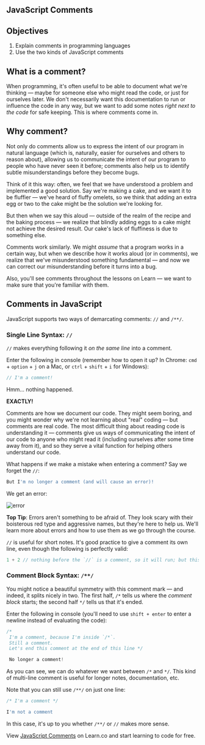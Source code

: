 JavaScript Comments
---

## Objectives

1. Explain comments in programming languages
2. Use the two kinds of JavaScript comments

## What is a comment?

When programming, it's often useful to be able to document what we're thinking — maybe for someone else who might read the code, or just for ourselves later. We don't necessarily want this documentation to run or influence the code in any way, but we want to add some notes _right next to the code_ for safe keeping. This is where comments come in.

## Why comment?

Not only do comments allow us to express the intent of our program in natural language (which is, naturally, easier for ourselves and others to reason about), allowing us to communicate the intent of our program to people who have never seen it before; comments also help us to identify subtle misunderstandings before they become bugs.

Think of it this way: often, we feel that we have understood a problem and implemented a good solution. Say we're making a cake, and we want it to be fluffier — we've heard of fluffy omelets, so we think that adding an extra egg or two to the cake might be the solution we're looking for.

But then when we say this aloud — outside of the realm of the recipe and the baking process — we realize that blindly adding eggs to a cake might not achieve the desired result. Our cake's lack of fluffiness is due to something else.

Comments work similarly. We might _assume_ that a program works in a certain way, but when we describe how it works aloud (or in comments), we realize that we've misunderstood something fundamental — and now we can correct our misunderstanding before it turns into a bug.

Also, you'll see comments throughout the lessons on Learn — we want to make sure that you're familiar with them.

## Comments in JavaScript

JavaScript supports two ways of demarcating comments: `//` and `/**/`.

### Single Line Syntax: `//`

`//` makes everything following it _on the same line_ into a comment.

Enter the following in console (remember how to open it up? In Chrome: `cmd` + `option` + `j` on a Mac, or `ctrl` + `shift` + `i` for Windows):

``` javascript
// I'm a comment!
```

Hmm... nothing happened.

**EXACTLY!**

Comments are how we document our code. They might seem boring, and you might wonder why we're not learning about "real" coding — but comments are real code. The most difficult thing about reading code is understanding it — comments give us ways of communicating the intent of our code to anyone who might read it (including ourselves after some time away from it), and so they serve a vital function for helping others understand our code.

What happens if we make a mistake when entering a comment? Say we forget the `//`:

``` javascript
But I'm no longer a comment (and will cause an error)!
```

We get an error:

![error](https://curriculum-content.s3.amazonaws.com/skills-based-js/comment_error.png)

**Top Tip**: Errors aren't something to be afraid of. They look scary with their boisterous red type and aggressive names, but they're here to help us. We'll learn more about errors and how to use them as we go through the course.

`//` is useful for short notes. It's good practice to give a comment its own line, even though the following is perfectly valid:

``` javascript
1 + 2 // nothing before the `//` is a comment, so it will run; but this comment is just fine -- by the way, the answer is 3
```

### Comment Block Syntax: `/**/`

You might notice a beautiful symmetry with this comment mark — and indeed, it splits nicely in two. The first half, `/*` tells us where the _comment block_ starts; the second half `*/` tells us that it's ended.

Enter the following in console (you'll need to use `shift + enter` to enter a newline instead of evaluating the code):

```javascript
/*
 I'm a comment, because I'm inside `/*`.
 Still a comment.
 Let's end this comment at the end of this line */

 No longer a comment!
```

As you can see, we can do whatever we want between `/*` and `*/`. This kind of multi-line comment is useful for longer notes, documentation, etc.

Note that you can still use `/**/` on just one line:

``` javascript
/* I'm a comment */

I'm not a comment
```

In this case, it's up to you whether `/**/` or `//` makes more sense.

<p class='util--hide'>View <a href='https://learn.co/lessons/javascript-comments'>JavaScript Comments</a> on Learn.co and start learning to code for free.</p>
